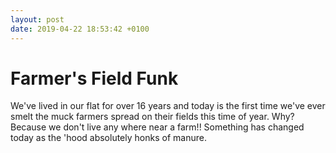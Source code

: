 ```yaml
---
layout: post
date: 2019-04-22 18:53:42 +0100
---
```


# Farmer's Field Funk

We've lived in our flat for over 16 years and today is the first time we've ever smelt the muck farmers spread on their fields this time of year. Why? Because we don't live any where near a farm!! Something has changed today as the 'hood absolutely honks of manure.


